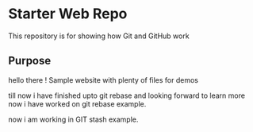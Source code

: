 # Starter Web Repo

This repository is for showing how Git and GitHub work

## Purpose
hello there !
Sample website with plenty of files for demos

till now i have finished upto git rebase and looking forward to learn more
now i have worked on git rebase example.

now i am working in GIT stash example.
